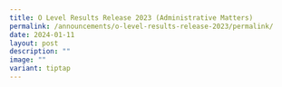 ```yaml
---
title: O Level Results Release 2023 (Administrative Matters)
permalink: /announcements/o-level-results-release-2023/permalink/
date: 2024-01-11
layout: post
description: ""
image: ""
variant: tiptap
---
```

